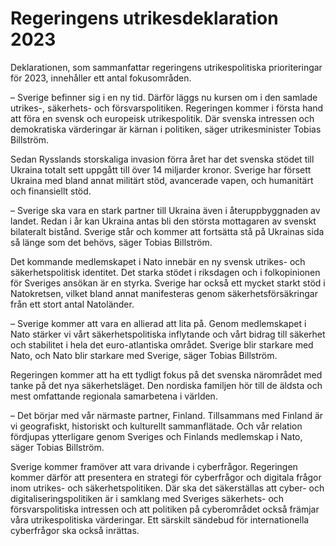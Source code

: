 # Regeringens utrikesdeklaration 2023

Deklarationen, som sammanfattar regeringens utrikespolitiska prioriteringar för 2023, innehåller ett antal fokusområden.

– Sverige befinner sig i en ny tid. Därför läggs nu kursen om i den samlade utrikes\-, säkerhets\- och försvarspolitiken. Regeringen kommer i första hand att föra en svensk och europeisk utrikespolitik. Där svenska intressen och demokratiska värderingar är kärnan i politiken, säger utrikesminister Tobias Billström.

Sedan Rysslands storskaliga invasion förra året har det svenska stödet till Ukraina totalt sett uppgått till över 14 miljarder kronor. Sverige har försett Ukraina med bland annat militärt stöd, avancerade vapen, och humanitärt och finansiellt stöd.

– Sverige ska vara en stark partner till Ukraina även i återuppbyggnaden av landet. Redan i år kan Ukraina antas bli den största mottagaren av svenskt bilateralt bistånd. Sverige står och kommer att fortsätta stå på Ukrainas sida så länge som det behövs, säger Tobias Billström.

Det kommande medlemskapet i Nato innebär en ny svensk utrikes\- och säkerhetspolitisk identitet. Det starka stödet i riksdagen och i folkopinionen för Sveriges ansökan är en styrka. Sverige har också ett mycket starkt stöd i Natokretsen, vilket bland annat manifesteras genom säkerhetsförsäkringar från ett stort antal Natoländer.

– Sverige kommer att vara en allierad att lita på. Genom medlemskapet i Nato stärker vi vårt säkerhetspolitiska inflytande och vårt bidrag till säkerhet och stabilitet i hela det euro\-atlantiska området. Sverige blir starkare med Nato, och Nato blir starkare med Sverige, säger Tobias Billström.

Regeringen kommer att ha ett tydligt fokus på det svenska närområdet med tanke på det nya säkerhetsläget. Den nordiska familjen hör till de äldsta och mest omfattande regionala samarbetena i världen.

– Det börjar med vår närmaste partner, Finland. Tillsammans med Finland är vi geografiskt, historiskt och kulturellt sammanflätade. Och vår relation fördjupas ytterligare genom Sveriges och Finlands medlemskap i Nato, säger Tobias Billström.

Sverige kommer framöver att vara drivande i cyberfrågor. Regeringen kommer därför att presentera en strategi för cyberfrågor och digitala frågor inom utrikes\- och säkerhetspolitiken. Där ska det säkerställas att cyber\- och digitaliseringspolitiken är i samklang med Sveriges säkerhets\- och försvarspolitiska intressen och att politiken på cyberområdet också främjar våra utrikespolitiska värderingar. Ett särskilt sändebud för internationella cyberfrågor ska också inrättas.
